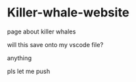 # Killer-whale-website

page about killer whales

will this save onto my vscode file?

anything

pls let me push
